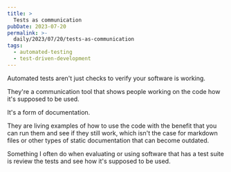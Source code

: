 ```yaml
---
title: >
  Tests as communication
pubDate: 2023-07-20
permalink: >-
  daily/2023/07/20/tests-as-communication
tags:
  - automated-testing
  - test-driven-development
---
```


Automated tests aren't just checks to verify your software is working.

They're a communication tool that shows people working on the code how it's supposed to be used.

It's a form of documentation.

They are living examples of how to use the code with the benefit that you can run them and see if they still work, which isn't the case for markdown files or other types of static documentation that can become outdated.

Something I often do when evaluating or using software that has a test suite is review the tests and see how it's supposed to be used.
